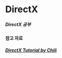 # DirectX

##### DirectX 공부

#### 참고 자료
##### [DirectX Tutorial by Chili](https://www.youtube.com/playlist?list=PLqCJpWy5Fohd3S7ICFXwUomYW0Wv67pDD)
